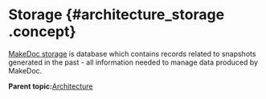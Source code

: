 # Storage {#architecture_storage .concept}

[MakeDoc storage](../storage/storage.md) is database which contains records related to snapshots generated in the past - all information needed to manage data produced by MakeDoc.

**Parent topic:**[Architecture](../architecture/architecture.md)

